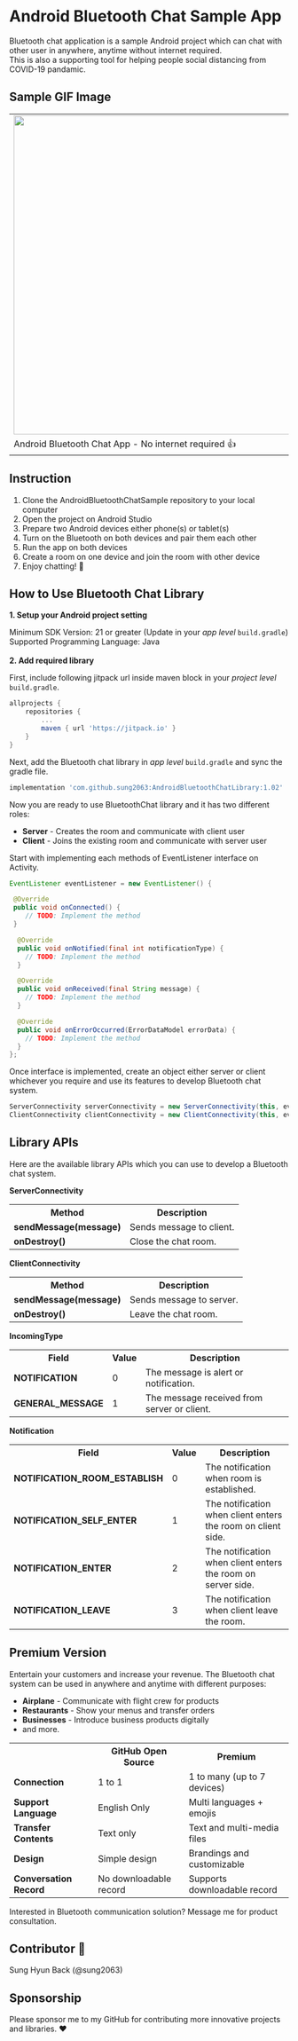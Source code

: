 # Android Bluetooth Chat Sample App

Bluetooth chat application is a sample Android project which can chat with other user in anywhere, anytime without internet required.</br>
This is also a supporting tool for helping people social distancing from COVID-19 pandamic.
 
## Sample GIF Image

<center>
  <table>
    <tr style="border-collapse: collapse;">
      <td><img src="gifs/sample_gif.gif" width="575" /></td>
    </tr>
    <tr>
      <td>Android Bluetooth Chat App - No internet required 👍</td>
    </tr>
   </table>
 </center>


## Instruction

1) Clone the AndroidBluetoothChatSample repository to your local computer
2) Open the project on Android Studio
3) Prepare two Android devices either phone(s) or tablet(s)
4) Turn on the Bluetooth on both devices and pair them each other
5) Run the app on both devices
6) Create a room on one device and join the room with other device
7) Enjoy chatting! 💬

## How to Use Bluetooth Chat Library

<b>1. Setup your Android project setting</b>

Minimum SDK Version: 21 or greater (Update in your <i>app level</i> `build.gradle`)<br/>
Supported Programming Language: Java
<br/><br/>
<b>2. Add required library</b>

First, include following jitpack url inside maven block in your <i>project level</i> `build.gradle`.
```gradle
allprojects {
    repositories {
        ...
        maven { url 'https://jitpack.io' }
    }
}
```

Next, add the Bluetooth chat library in <i>app level</i> `build.gradle` and sync the gradle file. 
```gradle
implementation 'com.github.sung2063:AndroidBluetoothChatLibrary:1.02'
```

Now you are ready to use BluetoothChat library and it has two different roles: 
<ul>
 <li><b>Server</b> - Creates the room and communicate with client user</li>
 <li><b>Client</b> - Joins the existing room and communicate with server user</li>
</ul>

Start with implementing each methods of EventListener interface on Activity.
```java
EventListener eventListener = new EventListener() {

 @Override
 public void onConnected() {
    // TODO: Implement the method
 }

  @Override
  public void onNotified(final int notificationType) {
    // TODO: Implement the method
  }

  @Override
  public void onReceived(final String message) {
    // TODO: Implement the method
  }

  @Override
  public void onErrorOccurred(ErrorDataModel errorData) {
    // TODO: Implement the method
  }
};
```

Once interface is implemented, create an object either server or client whichever you require and use its features to develop Bluetooth chat system.
```java
ServerConnectivity serverConnectivity = new ServerConnectivity(this, eventListener);      // Create a server object
ClientConnectivity clientConnectivity = new ClientConnectivity(this, eventListener);      // Create a client object
```

## Library APIs

Here are the available library APIs which you can use to develop a Bluetooth chat system.

<b>ServerConnectivity</b>

<center>
  <table>
    <tr>
      <th><b>Method</b></th>
      <th><b>Description</b></th>
    </tr>
    <tr>
      <td><b>sendMessage(message)</b></td>
      <td>Sends message to client.</td>
    </tr>
    <tr>
      <td><b>onDestroy()</b></td>
      <td>Close the chat room.</td>
    </tr>
   </table>
 </center>
 
<b>ClientConnectivity</b>

<center>
  <table>
    <tr>
      <th><b>Method</b></th>
      <th><b>Description</b></th>
    </tr>
    <tr>
      <td><b>sendMessage(message)</b></td>
      <td>Sends message to server.</td>
    </tr>
    <tr>
      <td><b>onDestroy()</b></td>
      <td>Leave the chat room.</td>
    </tr>
   </table>
 </center>
 
<b>IncomingType</b>
 
 <center>
  <table>
    <tr>
      <th><b>Field</b></th>
      <th><b>Value</b></th>
      <th><b>Description</b></th>
    </tr>
    <tr>
      <td><b>NOTIFICATION</b></td>
      <td>0</td>
      <td>The message is alert or notification.</td>
    </tr>
    <tr>
      <td><b>GENERAL_MESSAGE</b></td>
      <td>1</td>
      <td>The message received from server or client.</td>
    </tr>
   </table>
 </center>
 
<b>Notification</b>
 
 <center>
  <table>
    <tr>
     <th><b>Field</b></th>
      <th><b>Value</b></th>
      <th><b>Description</b></th>
    </tr>
    <tr>
      <td><b>NOTIFICATION_ROOM_ESTABLISH</b></td>
      <td>0</td>
      <td>The notification when room is established.</td>
    </tr>
    <tr>
      <td><b>NOTIFICATION_SELF_ENTER</b></td>
      <td>1</td>
      <td>The notification when client enters the room on client side.</td>
    </tr>
    <tr>
      <td><b>NOTIFICATION_ENTER</b></td>
      <td>2</td>
      <td>The notification when client enters the room on server side.</td>
    </tr>
    <tr>
      <td><b>NOTIFICATION_LEAVE</b></td>
      <td>3</td>
      <td>The notification when client leave the room.</td>
    </tr>
   </table>
 </center>
 
 ## Premium Version
 
 Entertain your customers and increase your revenue.
 The Bluetooth chat system can be used in anywhere and anytime with different purposes:
 <ul>
 <li><b>Airplane</b> - Communicate with flight crew for products</li>
 <li><b>Restaurants</b> - Show your menus and transfer orders</li>
 <li><b>Businesses</b> - Introduce business products digitally</li>
 <li>and more.</li>
 </ul>
 
 <center>
  <table>
    <tr>
     <th></th>
     <th><b>GitHub Open Source</b></th>
     <th><b>Premium</b></th>
    </tr>
    <tr>
      <td><b>Connection</b></td>
      <td>1 to 1</td>
      <td>1 to many (up to 7 devices)</td>
    </tr>
    <tr>
      <td><b>Support Language</b></td>
      <td>English Only</td>
      <td>Multi languages + emojis</td>
    </tr>
    <tr>
      <td><b>Transfer Contents</b></td>
      <td>Text only</td>
      <td>Text and multi-media files</td>
    </tr>
    <tr>
      <td><b>Design</b></td>
      <td>Simple design</td>
      <td>Brandings and customizable</td>
    </tr>
    <tr>
      <td><b>Conversation Record</b></td>
      <td>No downloadable record</td>
      <td>Supports downloadable record</td>
    </tr>
   </table>
 </center>
 
 Interested in Bluetooth communication solution? Message me for product consultation.
 
 ## Contributor 🌟
 
 Sung Hyun Back (@sung2063)
 
 ## Sponsorship
 
 Please sponsor me to my GitHub for contributing more innovative projects and libraries. ❤️
